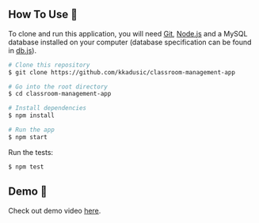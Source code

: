 ## How To Use :wrench:

To clone and run this application, you will need [Git](https://git-scm.com), [Node.js](https://nodejs.org/en/download/) and a MySQL database installed on your computer (database specification can be found in [db.js](https://github.com/kkadusic/classroom-management-app/blob/master/database/db.js)).

```bash
# Clone this repository
$ git clone https://github.com/kkadusic/classroom-management-app

# Go into the root directory
$ cd classroom-management-app

# Install dependencies
$ npm install

# Run the app
$ npm start
```
Run the tests:
```bash
$ npm test
```

## Demo :movie_camera:

Check out demo video [here](https://drive.google.com/file/d/1V_KvvpcZOOB1t2nAfot2LVsHQhqByqK3/view?usp=sharing).
